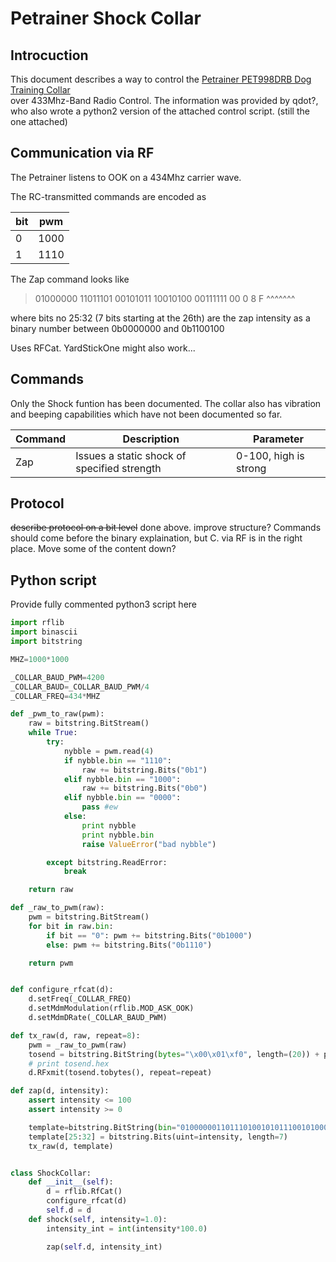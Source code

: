 # Petrainer Shock Collar

## Introcuction

This document describes a way to control the
[Petrainer PET998DRB Dog Training Collar](https://www.amazon.com/gp/product/B00W6UVROK/)  
over 433Mhz-Band Radio Control.
The information was provided by qdot?, who also wrote a python2 version of the attached control script. (still the one attached)

## Communication via RF

The Petrainer listens to OOK on a 434Mhz carrier wave.

The RC-transmitted commands are encoded as

bit | pwm
--- | ---
0 | 1000
1 | 1110

The Zap command looks like

> 01000000 11011101 00101011 10010100 00111111 00
> 0        8        F         ^^^^^^^

where bits no 25:32 (7 bits starting at the 26th) are the zap intensity as a binary number between 0b0000000 and 0b1100100


Uses RFCat. YardStickOne might also work...

## Commands

Only the Shock funtion has been documented. The collar also has vibration and beeping capabilities which have not been documented so far.

Command | Description | Parameter
--- | --- | ---
Zap | Issues a static shock of specified strength| 0-100, high is strong

## Protocol

~~describe protocol on a bit level~~ done above. improve structure? Commands should come before the binary explaination, but C. via RF is in the right place. Move some of the content down?

## Python script

Provide fully commented python3 script here

```python
import rflib
import binascii
import bitstring

MHZ=1000*1000

_COLLAR_BAUD_PWM=4200
_COLLAR_BAUD=_COLLAR_BAUD_PWM/4
_COLLAR_FREQ=434*MHZ

def _pwm_to_raw(pwm):
    raw = bitstring.BitStream()
    while True:
        try:
            nybble = pwm.read(4)
            if nybble.bin == "1110":
                raw += bitstring.Bits("0b1")
            elif nybble.bin == "1000":
                raw += bitstring.Bits("0b0")
            elif nybble.bin == "0000":
                pass #ew
            else:
                print nybble
                print nybble.bin
                raise ValueError("bad nybble")

        except bitstring.ReadError:
            break

    return raw

def _raw_to_pwm(raw):
    pwm = bitstring.BitStream()
    for bit in raw.bin:
        if bit == "0": pwm += bitstring.Bits("0b1000")
        else: pwm += bitstring.Bits("0b1110")

    return pwm


def configure_rfcat(d):
    d.setFreq(_COLLAR_FREQ)
    d.setMdmModulation(rflib.MOD_ASK_OOK)
    d.setMdmDRate(_COLLAR_BAUD_PWM)

def tx_raw(d, raw, repeat=8):
    pwm = _raw_to_pwm(raw)
    tosend = bitstring.BitString(bytes="\x00\x01\xf0", length=(20)) + pwm + bitstring.Bits(bytes="\x00\x00\x00")
    # print tosend.hex
    d.RFxmit(tosend.tobytes(), repeat=repeat)

def zap(d, intensity):
    assert intensity <= 100 
    assert intensity >= 0

    template=bitstring.BitString(bin="010000001101110100101011100101000011111100")
    template[25:32] = bitstring.Bits(uint=intensity, length=7)
    tx_raw(d, template)


class ShockCollar:
    def __init__(self):
        d = rflib.RfCat()
        configure_rfcat(d)
        self.d = d
    def shock(self, intensity=1.0):
        intensity_int = int(intensity*100.0)

        zap(self.d, intensity_int)
```
